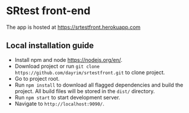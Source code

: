 # SRtest front-end

The app is hosted at https://srtestfront.herokuapp.com

## Local installation guide

- Install npm and node https://nodejs.org/en/.
- Download project or run `git clone https://github.com/dayrim/srtestfront.git` to clone project.
- Go to project root.
- Run `npm install` to download all flagged dependencies and build the project. All build files will be stored in the `dist/` directory.
- Run `npm start` to start development server.
- Navigate to `http://localhost:9090/`.
